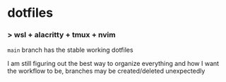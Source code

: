 # dotfiles

### > wsl + alacritty + tmux + nvim

`main` branch has the stable working dotfiles

I am still figuring out the best way to organize everything and how I want the workflow to be, branches may be created/deleted unexpectedly
